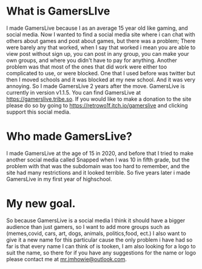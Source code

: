 # What is GamersLIve
I made GamersLive because I as an average 15 year old like gaming, and social media. Now I wanted to find a social media site where i can chat with others about games and post about games, but there was a problem; There were barely any that worked, when I say that worked i mean you are able to view post without sign up, you can post in any group, you can make your own groups, and where you didn't have to pay for anything. Another problem was that most of the ones that did work were either too complicated to use, or were blocked. One that I used before was twitter but then I moved schools and it was blocked at my new school. And it was very annoying. So I made GamersLive 2 years after the move. GamersLive is currently in version v1.1.5. You can find GamersLive at https://gamerslive.tribe.so. If you would like to make a donation to the site please do so by going to https://retrowo1f.itch.io/gamerslive and clicking support this social media.

# Who made GamersLive? 
I made GamersLive at the age of 15 in 2020, and before that I tried to make another social media called Snapped when I was 10 in fifth grade, but the problem with that was the subdomain was too hard to remember, and the site had many restrictions and it looked terrible. So five years later i made GamersLive in my first year of highschool.

# My new goal.
So because GamersLive is a social media I think it should have a bigger audience than just gamers, so I want to add more groups such as (memes,covid, cars, art, dogs, animals, politics,food, ect.) I also want to give it a new name for this particular cause the only problem i have had so far is that every name I can think of is tooken, I am also looking for a logo to suit the name, so there for if you have any suggestions for the name or logo please contact me at mr.jmhowie@outlook.com.
